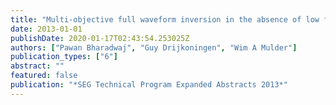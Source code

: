 ```yaml
---
title: "Multi-objective full waveform inversion in the absence of low frequencies"
date: 2013-01-01
publishDate: 2020-01-17T02:43:54.253025Z
authors: ["Pawan Bharadwaj", "Guy Drijkoningen", "Wim A Mulder"]
publication_types: ["6"]
abstract: ""
featured: false
publication: "*SEG Technical Program Expanded Abstracts 2013*"
---
```


